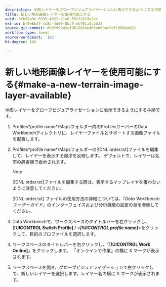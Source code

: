```yaml
---
description: 地形レイヤーをグローブビジュアライゼーションに表示できるようにする手順です。
title: 新しい地形画像レイヤーを使用可能にする
uuid: 8fb98a3e-6335-4922-a1e6-35c92b19e2ec
exl-id: bf0e6b37-4c8a-4d50-8bc9-eb70ca1cbb23
source-git-commit: d9df90242ef96188f4e4b5e6d04cfef196b0a628
workflow-type: tm+mt
source-wordcount: '183'
ht-degree: 54%

---
```


# 新しい地形画像レイヤーを使用可能にする{#make-a-new-terrain-image-layer-available}

地形レイヤーをグローブビジュアライゼーションに表示できるようにする手順です。

1. Profiles\*profile name*\Mapsフォルダー内のProfilesサーバーのData Workbenchディレクトリに、レイヤーファイルとサポートする画像ファイルを配置します。
1. Profiles\*profile name*\Mapsフォルダーの[!DNL order.txt]ファイルを編集して、レイヤーを表示する順序を反映します。 デフォルトで、レイヤーは名前の辞書順で表示されます。

   >[!NOTE]
   >
   >[!DNL order.txt]ファイルを編集する際は、表示するマップレイヤを覆わないように注意してください。

   [!DNL order.txt] ファイルの使用方法の詳細については、『*Data Workbench ユーザーガイド*』のインターフェイスおよび分析機能の設定の章を参照してください。

1. Data Workbenchで、ワークスペースのタイトルバーを右クリックし、 **[!UICONTROL Switch Profile]** / *&lt;**[!UICONTROL profile name]**>*&#x200B;をクリックして、目的のプロファイルを選択します。
1. ワークスペースのタイトルバーを右クリックし、「**[!UICONTROL Work Online]**」をクリックします。 「オンラインで作業」の横に X マークが表示されます。
1. ワークスペースを開き、グローブビジュアライゼーションで右クリックして、新しいレイヤーを選択します。レイヤー名の横に X マークが表示されます。
